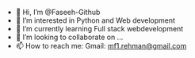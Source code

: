- 👋 Hi, I’m @Faseeh-Github
- 👀 I’m interested in Python and Web development
- 🌱 I’m currently learning Full stack webdevelopment
- 💞️ I’m looking to collaborate on ...
- 📫 How to reach me: Gmail: mf1.rehman@gmail.com

<!---
Faseeh-Github/Faseeh-Github is a ✨ special ✨ repository because its `README.md` (this file) appears on your GitHub profile.
You can click the Preview link to take a look at your changes.
--->
